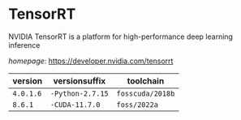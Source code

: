 # TensorRT

NVIDIA TensorRT is a platform for high-performance deep learning inference

*homepage*: <https://developer.nvidia.com/tensorrt>

version | versionsuffix | toolchain
--------|---------------|----------
``4.0.1.6`` | ``-Python-2.7.15`` | ``fosscuda/2018b``
``8.6.1`` | ``-CUDA-11.7.0`` | ``foss/2022a``
